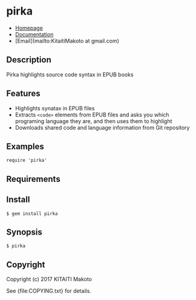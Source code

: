 pirka
=====

* [Homepage](http://www.rubydoc.info/gems/pirka)
* [Documentation](http://rubydoc.info/gems/pirka/frames)
* [Email](mailto:KitaitiMakoto at gmail.com)

Description
-----------

Pirka highlights source code syntax in EPUB books

Features
--------

* Highlights synatax in EPUB files
* Extracts `<code>` elements from EPUB files and asks you which programing language they are, and then uses them to highlight
* Downloads shared code and language information from Git repository

Examples
--------

    require 'pirka'

Requirements
------------

Install
-------

    $ gem install pirka

Synopsis
--------

    $ pirka

Copyright
---------

Copyright (c) 2017 KITAITI Makoto

See {file:COPYING.txt} for details.
